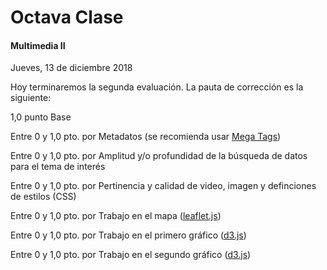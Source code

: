 # Octava Clase

#### Multimedia II

Jueves, 13 de diciembre 2018

Hoy terminaremos la segunda evaluación. La pauta de corrección es la siguiente: 

1,0 punto Base

Entre 0 y 1,0 pto. por Metadatos (se recomienda usar [Mega Tags](https://megatags.co/))

Entre 0 y 1,0 pto. por Amplitud y/o profundidad de la búsqueda de datos para el tema de interés

Entre 0 y 1,0 pto. por Pertinencia y calidad de video, imagen y definciones de estilos (CSS)

Entre 0 y 1,0 pto. por Trabajo en el mapa ([leaflet.js](https://leafletjs.com/))

Entre 0 y 1,0 pto. por Trabajo en el primero gráfico ([d3.js](https://d3js.org/))

Entre 0 y 1,0 pto. por Trabajo en el segundo gráfico ([d3.js](https://d3js.org/))